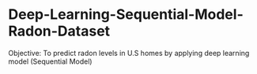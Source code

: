 # Deep-Learning-Sequential-Model-Radon-Dataset
Objective: To predict radon levels in U.S homes by applying deep learning model (Sequential Model)

